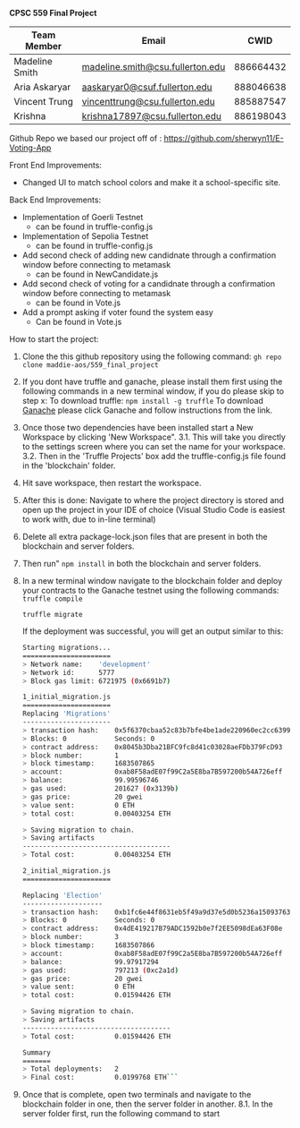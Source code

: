 **CPSC 559 Final Project**

|Team Member | Email | CWID |
|-------|------|--------|
|Madeline Smith| madeline.smith@csu.fullerton.edu| 886664432|
|Aria Askaryar| aaskaryar0@csuf.fullerton.edu| 888046638 |
|Vincent Trung| vincenttrung@csu.fullerton.edu| 885887547|
|Krishna| krishna17897@csu.fullerton.edu| 886198043|

Github Repo we based our project off of : https://github.com/sherwyn11/E-Voting-App


Front End Improvements:

* Changed UI to match school colors and make it a school-specific site. 


Back End Improvements:
* Implementation of Goerli Testnet 
  * can be found in truffle-config.js
* Implementation of Sepolia Testnet
  * can be found in truffle-config.js
* Add second check of adding new candidnate through a confirmation window before connecting to metamask
  * can be found in NewCandidate.js
* Add second check of voting for a candidnate through a confirmation window before connecting to metamask
  * can be found in Vote.js
* Add a prompt asking if voter found the system easy 
  * Can be found in Vote.js

How to start the project: 
1. Clone the this github repository using the following command: ```gh repo clone maddie-aos/559_final_project```
   
2. If you dont have truffle and ganache, please install them first using the following commands in a new terminal window, if you do please skip to step x: 
   To download truffle: ```npm install -g truffle```
   To download [Ganache](https://trufflesuite.com/ganache/) please click Ganache and follow instructions from the link. 

3. Once those two dependencies have been installed start a New Workspace by clicking 'New Workspace".
   3.1. This will take you directly to the settings screen where you can set the name for your workspace. 
   3.2. Then in the 'Truffle Projects' box add the truffle-config.js file found in the 'blockchain' folder.

4. Hit save workspace, then restart the workspace. 

5. After this is done: Navigate to where the project directory is stored and open up the project in your IDE of choice (Visual Studio Code is easiest to work with, due to in-line terminal)
   
6. Delete all extra package-lock.json files that are present in both the blockchain and server folders. 
   
7. Then run" ```npm install``` in both the blockchain and server folders. 
   
8. In a new terminal window navigate to the blockchain folder and deploy your contracts to the Ganache testnet using the following commands:
   ```truffle compile```

   ```truffle migrate```

   If the deployment was successful, you will get an output similar to this:
   ```bash 
   Starting migrations...
   ======================
   > Network name:    'development'
   > Network id:      5777
   > Block gas limit: 6721975 (0x6691b7)
   
   1_initial_migration.js
   ======================
   Replacing 'Migrations'
   ----------------------
   > transaction hash:    0x5f6370cbaa52c83b7bfe4be1ade220960ec2cc6399b70dc58c0c688cfade5338
   > Blocks: 0            Seconds: 0
   > contract address:    0x8045b3Dba21BFC9fc8d41c03028aeFDb379FcD93
   > block number:        1
   > block timestamp:     1683507865
   > account:             0xab8F58adE07f99C2a5E8ba7B597200b54A726eff
   > balance:             99.99596746
   > gas used:            201627 (0x3139b)
   > gas price:           20 gwei
   > value sent:          0 ETH
   > total cost:          0.00403254 ETH

   > Saving migration to chain.
   > Saving artifacts
   -------------------------------------
   > Total cost:          0.00403254 ETH
   
   2_initial_migration.js
   ======================

   Replacing 'Election'
   --------------------
   > transaction hash:    0xb1fc6e44f8631eb5f49a9d37e5d0b5236a150937632371c9b3f32939feadc754
   > Blocks: 0            Seconds: 0
   > contract address:    0x4dE419217B79ADC1592b0e7f2EE5098dEa63F08e
   > block number:        3
   > block timestamp:     1683507866
   > account:             0xab8F58adE07f99C2a5E8ba7B597200b54A726eff
   > balance:             99.97917294
   > gas used:            797213 (0xc2a1d)
   > gas price:           20 gwei
   > value sent:          0 ETH
   > total cost:          0.01594426 ETH

   > Saving migration to chain.
   > Saving artifacts
   -------------------------------------
   > Total cost:          0.01594426 ETH
   
   Summary
   =======
   > Total deployments:   2
   > Final cost:          0.0199768 ETH```
   
9.  Once that is complete, open two terminals and navigate to the blockchain folder in one, then the server folder in another. 
   8.1. In the server folder first, run the following command to start 
